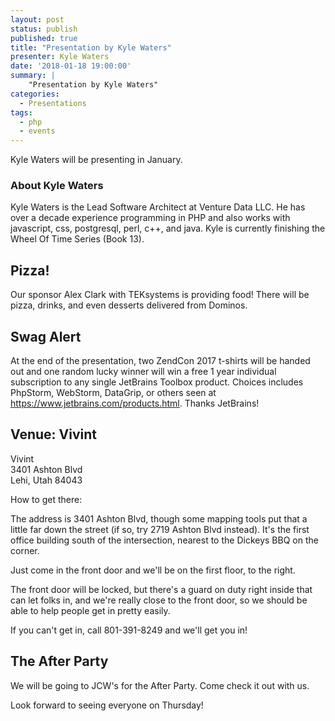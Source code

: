 ```yaml
---
layout: post
status: publish
published: true
title: "Presentation by Kyle Waters"
presenter: Kyle Waters
date: '2018-01-18 19:00:00'
summary: |
    "Presentation by Kyle Waters"
categories:
  - Presentations
tags:
  - php
  - events
---
```


Kyle Waters will be presenting in January.

### About Kyle Waters

Kyle Waters is the Lead Software Architect at Venture Data LLC. He has over a decade experience programming in PHP and also works with javascript, css, postgresql, perl, c++, and java. Kyle is currently finishing the Wheel Of Time Series (Book 13).

## Pizza!

Our sponsor Alex Clark with TEKsystems is providing food! There will be pizza, drinks, and even desserts delivered from Dominos.

## Swag Alert

At the end of the presentation, two ZendCon 2017 t-shirts will be handed out and one random lucky winner will win a free 1 year individual subscription to any single JetBrains Toolbox product. Choices includes PhpStorm, WebStorm, DataGrip, or others seen at https://www.jetbrains.com/products.html. Thanks JetBrains!

## Venue: Vivint

Vivint<br/>
3401 Ashton Blvd<br/>
Lehi, Utah 84043

How to get there:

The address is 3401 Ashton Blvd, though some mapping tools put that a little far down the street (if so, try 2719 Ashton Blvd instead). It's the first office building south of the intersection, nearest to the Dickeys BBQ on the corner.

Just come in the front door and we'll be on the first floor, to the right.

The front door will be locked, but there's a guard on duty right inside that can let folks in, and we're really close to the front door, so we should be able to help people get in pretty easily.

If you can't get in, call 801-391-8249 and we'll get you in!

## The After Party

We will be going to JCW's for the After Party. Come check it out with us.

Look forward to seeing everyone on Thursday!
